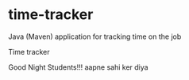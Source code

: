 # time-tracker
Java (Maven) application for tracking time on the job

Time tracker

Good Night Students!!!
aapne sahi ker diya

